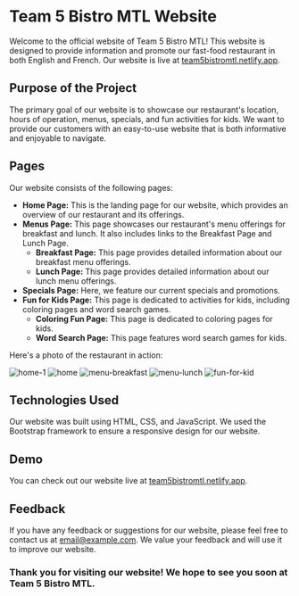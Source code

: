 # Team 5 Bistro MTL Website

Welcome to the official website of Team 5 Bistro MTL! This website is designed to provide information and promote our fast-food restaurant in both English and French. Our website is live at [team5bistromtl.netlify.app](https://team5bistromtl.netlify.app).

## Purpose of the Project

The primary goal of our website is to showcase our restaurant's location, hours of operation, menus, specials, and fun activities for kids. We want to provide our customers with an easy-to-use website that is both informative and enjoyable to navigate.

## Pages

Our website consists of the following pages:

- **Home Page:** This is the landing page for our website, which provides an overview of our restaurant and its offerings.
- **Menus Page:** This page showcases our restaurant's menu offerings for breakfast and lunch. It also includes links to the Breakfast Page and Lunch Page.
  - **Breakfast Page:** This page provides detailed information about our breakfast menu offerings.
  - **Lunch Page:** This page provides detailed information about our lunch menu offerings.
- **Specials Page:** Here, we feature our current specials and promotions.
- **Fun for Kids Page:** This page is dedicated to activities for kids, including coloring pages and word search games.
  - **Coloring Fun Page:** This page is dedicated to coloring pages for kids.
  - **Word Search Page:** This page features word search games for kids.
 
 
Here's a photo of the restaurant in action:


![home-1](https://user-images.githubusercontent.com/40672745/232347104-7a0a93c3-1e40-493a-8020-3a495a303a99.jpg)
![home](https://user-images.githubusercontent.com/40672745/232347116-cde139cb-a0ac-4bbc-a23d-423210251bc0.jpg)
![menu-breakfast](https://user-images.githubusercontent.com/40672745/232347146-71dc540a-d4b6-4d01-97e5-37b544cf2139.jpg)
![menu-lunch](https://user-images.githubusercontent.com/40672745/232339929-a86e23d3-c004-44ba-b0b5-679ddc4f9eb4.jpg)
![fun-for-kid](https://user-images.githubusercontent.com/40672745/232339931-f842ca1c-9379-4ade-97b4-88afb2030479.jpg)


## Technologies Used

Our website was built using HTML, CSS, and JavaScript. We used the Bootstrap framework to ensure a responsive design for our website.

## Demo

You can check out our website live at [team5bistromtl.netlify.app](https://team5bistromtl.netlify.app).

## Feedback

If you have any feedback or suggestions for our website, please feel free to contact us at [email@example.com](mailto:email@example.com). We value your feedback and will use it to improve our website.

### Thank you for visiting our website! We hope to see you soon at Team 5 Bistro MTL.
